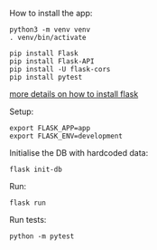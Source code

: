 How to install the app:
```  
python3 -m venv venv
. venv/bin/activate

pip install Flask
pip install Flask-API
pip install -U flask-cors
pip install pytest
```  

[more details on how to install flask](https://flask.palletsprojects.com/en/1.1.x/installation/#installation)

Setup:
```    
export FLASK_APP=app
export FLASK_ENV=development
```

Initialise the DB with hardcoded data:
``` 
flask init-db
```   
Run:
``` 
flask run
``` 

Run tests:
```  
python -m pytest
```  